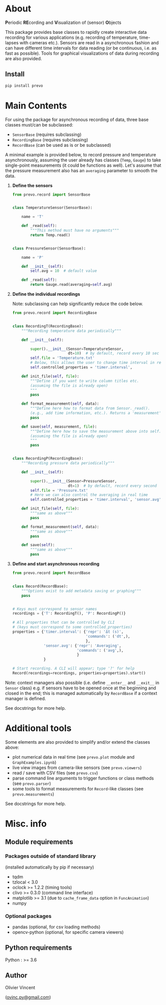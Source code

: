 About
=====

**P**eriodic **RE**cording and **V**isualization of (sensor) **O**bjects

This package provides base classes to rapidly create interactive data recording for various applications (e.g. recording of temperature, time-lapses with cameras etc.). Sensors are read in a asynchronous fashion and can have different time intervals for data reading (or be continuous, i.e. as fast as possible). Tools for graphical visualizations of data during recording are also provided.

Install
-------

```bash
pip install prevo
```


Main Contents
=============

For using the package for asynchronous recording of data, three base classes must/can be subclassed:
- `SensorBase` (requires subclassing)
- `RecordingBase` (requires subclassing)
- `RecordBase` (can be used as is or be subclassed)

A minimal example is provided below, to record pressure and temperature asynchronously, assuming the user already has classes (`Temp`, `Gauge`) to take single-point measurements (it could be functions as well). Let's assume that the pressure measurement also has an `averaging` parameter to smooth the data.

1) **Define the sensors**

    ```python
    from prevo.record import SensorBase


    class TemperatureSensor(SensorBase):

        name = 'T'

        def _read(self):
            """This method must have no arguments"""
            return Temp.read()


    class PressureSensor(SensorBase):

        name = 'P'

        def __init__(self):
            self.avg = 10  # default value

        def _read(self):
            return Gauge.read(averaging=self.avg)
    ```

1) **Define the individual recordings**

    Note: subclassing can help significantly reduce the code below.

    ```python
    from prevo.record import RecordingBase


    class RecordingT(RecordingBase):
        """Recording temperature data periodically"""

        def __init__(self):

            super().__init__(Sensor=TemperatureSensor,
                             dt=10)  # by default, record every 10 sec
            self.file = 'Temperature.txt'
            # Below, this allows the user to change time interval in real time
            self.controlled_properties = 'timer.interval',

        def init_file(self, file):
            """Define if you want to write column titles etc.
            (assuming the file is already open)
            """
            pass

        def format_measurement(self, data):
            """Define here how to format data from Sensor._read().
            (e.g., add time information, etc.). Returns a 'measurement'."""
            pass

        def save(self, measurement, file):
            """Define here how to save the measurement above into self.file.
            (assuming the file is already open)
            """
            pass


    class RecordingP(RecordingBase):
        """Recording pressure data periodically"""

        def __init__(self):

            super().__init__(Sensor=PressureSensor,
                             dt=1)  # by default, record every second
            self.file = 'Pressure.txt'
            # Here we can also control the averaging in real time
            self.controlled_properties = 'timer.interval', 'sensor.avg'

        def init_file(self, file):
            """same as above"""
            pass

        def format_measurement(self, data):
            """same as above"""
            pass

        def save(self):
            """same as above"""
            pass
    ```

1) **Define and start asynchronous recording**

    ```python
    from prevo.record import RecordBase


    class Record(RecordBase):
        """Options exist to add metadata saving or graphing"""
        pass


    # Keys must correspond to sensor names
    recordings = {'T': RecordingT(), 'P': RecordingP()}

    # All properties that can be controlled by CLI
    # (keys must correspond to some controlled_properties)
    properties = {'timer.interval': {'repr': 'Δt (s)',
                                     'commands': ('dt',),
                                     },
                  'sensor.avg': {'repr': 'Averaging',
                                 'commands': ('avg',),
                                 }
                  }

    # Start recording. A CLI will appear; type '?' for help
    Record(recordings=recordings, properties=properties).start()
    ```

Note: context managers also possible (i.e. define `__enter__` and `__exit__` in `Sensor` class) e.g. if sensors have to be opened once at the beginning and closed in the end; this is managed automatically by `RecordBase` if a context manager is defined.

See docstrings for more help.


Additional tools
================

Some elements are also provided to simplify and/or extend the classes above:

- plot numerical data in real time (see `prevo.plot` module and `GraphExamples.ipynb`)
- live view images from camera-like sensors (see `prevo.viewers`)
- read / save with CSV files (see `prevo.csv`)
- parse command line arguments to trigger functions or class methods (see `prevo.parser`)
- some tools to format measurements for `Record`-like classes (see `prevo.measurements`)

See docstrings for more help.


Misc. info
==========

Module requirements
-------------------

### Packages outside of standard library

(installed automatically by pip if necessary)

- tqdm
- tzlocal < 3.0
- oclock >= 1.2.2 (timing tools)
- clivo >= 0.3.0 (command line interface)
- matplotlib >= 3.1 (due to `cache_frame_data` option in `FuncAnimation`)
- numpy

### Optional packages

- pandas (optional, for csv loading methods)
- opencv-python (optional, for specific camera viewers)


Python requirements
-------------------

Python : >= 3.6

Author
------

Olivier Vincent

(ovinc.py@gmail.com)
